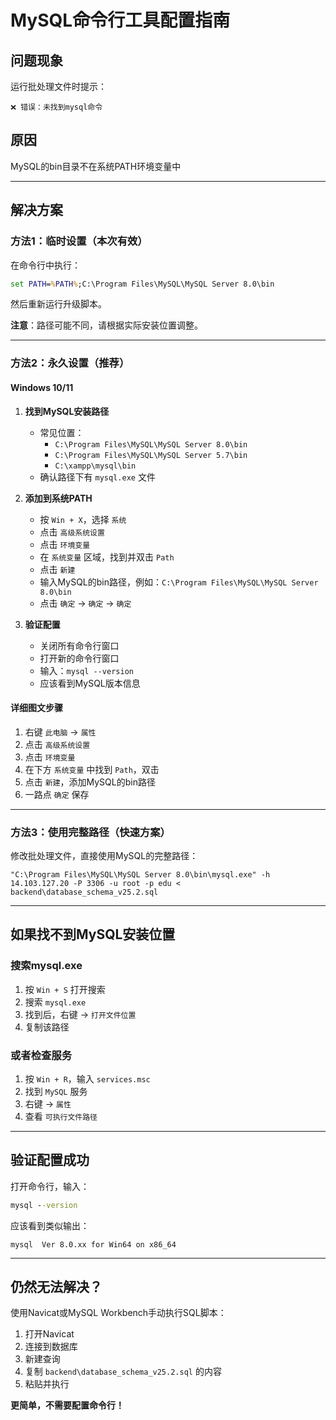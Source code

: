 # MySQL命令行工具配置指南

## 问题现象

运行批处理文件时提示：
```
❌ 错误：未找到mysql命令
```

## 原因

MySQL的bin目录不在系统PATH环境变量中

---

## 解决方案

### 方法1：临时设置（本次有效）

在命令行中执行：

```cmd
set PATH=%PATH%;C:\Program Files\MySQL\MySQL Server 8.0\bin
```

然后重新运行升级脚本。

**注意**：路径可能不同，请根据实际安装位置调整。

---

### 方法2：永久设置（推荐）

#### Windows 10/11

1. **找到MySQL安装路径**
   - 常见位置：
     - `C:\Program Files\MySQL\MySQL Server 8.0\bin`
     - `C:\Program Files\MySQL\MySQL Server 5.7\bin`
     - `C:\xampp\mysql\bin`
   - 确认路径下有 `mysql.exe` 文件

2. **添加到系统PATH**
   - 按 `Win + X`，选择 `系统`
   - 点击 `高级系统设置`
   - 点击 `环境变量`
   - 在 `系统变量` 区域，找到并双击 `Path`
   - 点击 `新建`
   - 输入MySQL的bin路径，例如：`C:\Program Files\MySQL\MySQL Server 8.0\bin`
   - 点击 `确定` → `确定` → `确定`

3. **验证配置**
   - 关闭所有命令行窗口
   - 打开新的命令行窗口
   - 输入：`mysql --version`
   - 应该看到MySQL版本信息

#### 详细图文步骤

1. 右键 `此电脑` → `属性`
2. 点击 `高级系统设置`
3. 点击 `环境变量`
4. 在下方 `系统变量` 中找到 `Path`，双击
5. 点击 `新建`，添加MySQL的bin路径
6. 一路点 `确定` 保存

---

### 方法3：使用完整路径（快速方案）

修改批处理文件，直接使用MySQL的完整路径：

```batch
"C:\Program Files\MySQL\MySQL Server 8.0\bin\mysql.exe" -h 14.103.127.20 -P 3306 -u root -p edu < backend\database_schema_v25.2.sql
```

---

## 如果找不到MySQL安装位置

### 搜索mysql.exe

1. 按 `Win + S` 打开搜索
2. 搜索 `mysql.exe`
3. 找到后，右键 → `打开文件位置`
4. 复制该路径

### 或者检查服务

1. 按 `Win + R`，输入 `services.msc`
2. 找到 `MySQL` 服务
3. 右键 → `属性`
4. 查看 `可执行文件路径`

---

## 验证配置成功

打开命令行，输入：

```cmd
mysql --version
```

应该看到类似输出：
```
mysql  Ver 8.0.xx for Win64 on x86_64
```

---

## 仍然无法解决？

使用Navicat或MySQL Workbench手动执行SQL脚本：

1. 打开Navicat
2. 连接到数据库
3. 新建查询
4. 复制 `backend\database_schema_v25.2.sql` 的内容
5. 粘贴并执行

**更简单，不需要配置命令行！**

